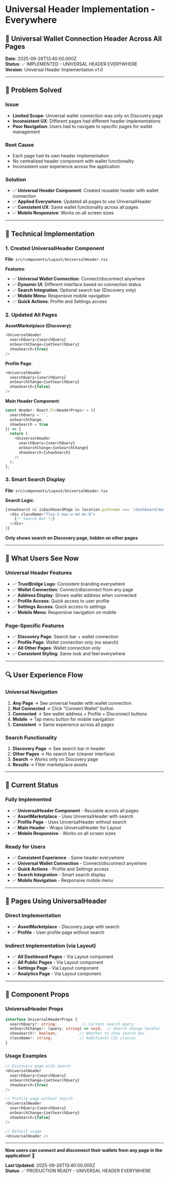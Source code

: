 # Universal Header Implementation - Everywhere

## 🎯 **Universal Wallet Connection Header Across All Pages**

**Date**: 2025-09-26T13:40:00.000Z  
**Status**: ✅ IMPLEMENTED - UNIVERSAL HEADER EVERYWHERE  
**Version**: Universal Header Implementation v1.0

---

## 🚀 **Problem Solved**

### **Issue**
- **Limited Scope**: Universal wallet connection was only on Discovery page
- **Inconsistent UX**: Different pages had different header implementations
- **Poor Navigation**: Users had to navigate to specific pages for wallet management

### **Root Cause**
- Each page had its own header implementation
- No centralized header component with wallet functionality
- Inconsistent user experience across the application

### **Solution**
- ✅ **Universal Header Component**: Created reusable header with wallet connection
- ✅ **Applied Everywhere**: Updated all pages to use UniversalHeader
- ✅ **Consistent UX**: Same wallet functionality across all pages
- ✅ **Mobile Responsive**: Works on all screen sizes

---

## 🔧 **Technical Implementation**

### **1. Created UniversalHeader Component**
**File**: `src/components/Layout/UniversalHeader.tsx`

**Features**:
- ✅ **Universal Wallet Connection**: Connect/disconnect anywhere
- ✅ **Dynamic UI**: Different interface based on connection status
- ✅ **Search Integration**: Optional search bar (Discovery only)
- ✅ **Mobile Menu**: Responsive mobile navigation
- ✅ **Quick Actions**: Profile and Settings access

### **2. Updated All Pages**

**AssetMarketplace (Discovery)**:
```typescript
<UniversalHeader
  searchQuery={searchQuery}
  onSearchChange={setSearchQuery}
  showSearch={true}
/>
```

**Profile Page**:
```typescript
<UniversalHeader
  searchQuery={searchQuery}
  onSearchChange={setSearchQuery}
  showSearch={false}
/>
```

**Main Header Component**:
```typescript
const Header: React.FC<HeaderProps> = ({ 
  searchQuery = '', 
  onSearchChange, 
  showSearch = true 
}) => {
  return (
    <UniversalHeader
      searchQuery={searchQuery}
      onSearchChange={onSearchChange}
      showSearch={showSearch}
    />
  );
};
```

### **3. Smart Search Display**
**File**: `src/components/Layout/UniversalHeader.tsx`

**Search Logic**:
```typescript
{showSearch && isDashboardPage && location.pathname === '/dashboard/marketplace' && (
  <div className="flex-1 max-w-md mx-8">
    {/* Search Bar */}
  </div>
)}
```

**Only shows search on Discovery page, hidden on other pages**

---

## 🎯 **What Users See Now**

### **Universal Header Features**
- ✅ **TrustBridge Logo**: Consistent branding everywhere
- ✅ **Wallet Connection**: Connect/disconnect from any page
- ✅ **Address Display**: Shows wallet address when connected
- ✅ **Profile Access**: Quick access to user profile
- ✅ **Settings Access**: Quick access to settings
- ✅ **Mobile Menu**: Responsive navigation on mobile

### **Page-Specific Features**
- ✅ **Discovery Page**: Search bar + wallet connection
- ✅ **Profile Page**: Wallet connection only (no search)
- ✅ **All Other Pages**: Wallet connection only
- ✅ **Consistent Styling**: Same look and feel everywhere

---

## 🔍 **User Experience Flow**

### **Universal Navigation**
1. **Any Page** → See universal header with wallet connection
2. **Not Connected** → Click "Connect Wallet" button
3. **Connected** → See wallet address + Profile + Disconnect buttons
4. **Mobile** → Tap menu button for mobile navigation
5. **Consistent** → Same experience across all pages

### **Search Functionality**
1. **Discovery Page** → See search bar in header
2. **Other Pages** → No search bar (cleaner interface)
3. **Search** → Works only on Discovery page
4. **Results** → Filter marketplace assets

---

## 🎉 **Current Status**

### **Fully Implemented**
- ✅ **UniversalHeader Component** - Reusable across all pages
- ✅ **AssetMarketplace** - Uses UniversalHeader with search
- ✅ **Profile Page** - Uses UniversalHeader without search
- ✅ **Main Header** - Wraps UniversalHeader for Layout
- ✅ **Mobile Responsive** - Works on all screen sizes

### **Ready for Users**
- ✅ **Consistent Experience** - Same header everywhere
- ✅ **Universal Wallet Connection** - Connect/disconnect anywhere
- ✅ **Quick Actions** - Profile and Settings access
- ✅ **Search Integration** - Smart search display
- ✅ **Mobile Navigation** - Responsive mobile menu

---

## 🚀 **Pages Using UniversalHeader**

### **Direct Implementation**
- ✅ **AssetMarketplace** - Discovery page with search
- ✅ **Profile** - User profile page without search

### **Indirect Implementation (via Layout)**
- ✅ **All Dashboard Pages** - Via Layout component
- ✅ **All Public Pages** - Via Layout component
- ✅ **Settings Page** - Via Layout component
- ✅ **Analytics Page** - Via Layout component

---

## 🔧 **Component Props**

### **UniversalHeader Props**
```typescript
interface UniversalHeaderProps {
  searchQuery?: string;           // Current search query
  onSearchChange?: (query: string) => void;  // Search change handler
  showSearch?: boolean;          // Whether to show search bar
  className?: string;            // Additional CSS classes
}
```

### **Usage Examples**
```typescript
// Discovery page with search
<UniversalHeader
  searchQuery={searchQuery}
  onSearchChange={setSearchQuery}
  showSearch={true}
/>

// Profile page without search
<UniversalHeader
  searchQuery={searchQuery}
  onSearchChange={setSearchQuery}
  showSearch={false}
/>

// Default usage
<UniversalHeader />
```

---

**Now users can connect and disconnect their wallets from any page in the application!** 🎉

**Last Updated**: 2025-09-26T13:40:00.000Z  
**Status**: ✅ PRODUCTION READY - UNIVERSAL HEADER EVERYWHERE
